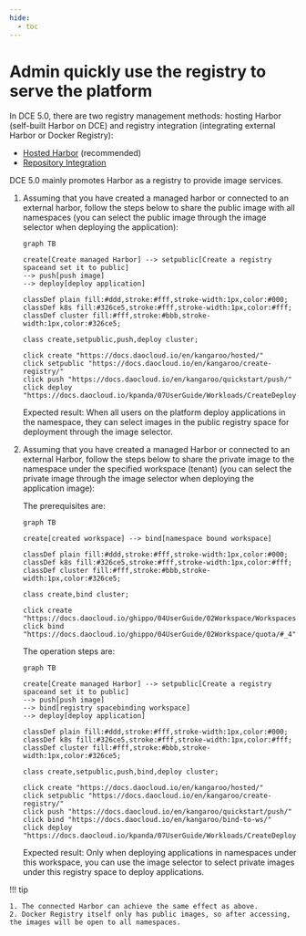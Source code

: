 ```yaml
---
hide:
  - toc
---
```


# Admin quickly use the registry to serve the platform

In DCE 5.0, there are two registry management methods: hosting Harbor (self-built Harbor on DCE) and registry integration (integrating external Harbor or Docker Registry):

- [Hosted Harbor](../hosted.md) (recommended)
- [Repository Integration](../integrate.md)

DCE 5.0 mainly promotes Harbor as a registry to provide image services.

1. Assuming that you have created a managed harbor or connected to an external harbor, follow the steps below to share the public image with all namespaces (you can select the public image through the image selector when deploying the application):

    ```mermaid
    graph TB

    create[Create managed Harbor] --> setpublic[Create a registry spaceand set it to public]
    --> push[push image]
    --> deploy[deploy application]

    classDef plain fill:#ddd,stroke:#fff,stroke-width:1px,color:#000;
    classDef k8s fill:#326ce5,stroke:#fff,stroke-width:1px,color:#fff;
    classDef cluster fill:#fff,stroke:#bbb,stroke-width:1px,color:#326ce5;

    class create,setpublic,push,deploy cluster;

    click create "https://docs.daocloud.io/en/kangaroo/hosted/"
    click setpublic "https://docs.daocloud.io/en/kangaroo/create-registry/"
    click push "https://docs.daocloud.io/en/kangaroo/quickstart/push/"
    click deploy "https://docs.daocloud.io/kpanda/07UserGuide/Workloads/CreateDeploymentByImage/"
    ```

    Expected result: When all users on the platform deploy applications in the namespace, they can select images in the public registry space for deployment through the image selector.

    

    

1. Assuming that you have created a managed Harbor or connected to an external Harbor, follow the steps below to share the private image to the namespace under the specified workspace (tenant) (you can select the private image through the image selector when deploying the application image):

    The prerequisites are:

    ```mermaid
    graph TB

    create[created workspace] --> bind[namespace bound workspace]

    classDef plain fill:#ddd,stroke:#fff,stroke-width:1px,color:#000;
    classDef k8s fill:#326ce5,stroke:#fff,stroke-width:1px,color:#fff;
    classDef cluster fill:#fff,stroke:#bbb,stroke-width:1px,color:#326ce5;

    class create,bind cluster;

    click create "https://docs.daocloud.io/ghippo/04UserGuide/02Workspace/Workspaces/"
    click bind "https://docs.daocloud.io/ghippo/04UserGuide/02Workspace/quota/#_4"
    ```

    The operation steps are:

    ```mermaid
    graph TB

    create[Create managed Harbor] --> setpublic[Create a registry spaceand set it to public]
    --> push[push image]
    --> bind[registry spacebinding workspace]
    --> deploy[deploy application]

    classDef plain fill:#ddd,stroke:#fff,stroke-width:1px,color:#000;
    classDef k8s fill:#326ce5,stroke:#fff,stroke-width:1px,color:#fff;
    classDef cluster fill:#fff,stroke:#bbb,stroke-width:1px,color:#326ce5;

    class create,setpublic,push,bind,deploy cluster;

    click create "https://docs.daocloud.io/en/kangaroo/hosted/"
    click setpublic "https://docs.daocloud.io/en/kangaroo/create-registry/"
    click push "https://docs.daocloud.io/en/kangaroo/quickstart/push/"
    click bind "https://docs.daocloud.io/en/kangaroo/bind-to-ws/"
    click deploy "https://docs.daocloud.io/kpanda/07UserGuide/Workloads/CreateDeploymentByImage/"
    ```

    Expected result: Only when deploying applications in namespaces under this workspace, you can use the image selector to select private images under this registry space to deploy applications.

    

    

!!! tip

    1. The connected Harbor can achieve the same effect as above.
    2. Docker Registry itself only has public images, so after accessing, the images will be open to all namespaces.

